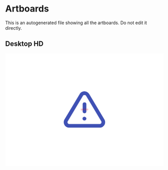 # Artboards

This is an autogenerated file showing all the artboards. Do not edit it directly.

## Desktop HD

![Desktop HD](./.artboards/Untitled/Desktop%20HD.svg)

